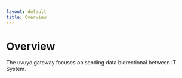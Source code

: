 ```yaml
---
layout: default
title: Overview
---
```

# Overview

The uvuyo gateway focuses on sending data bidrectional between IT System. 